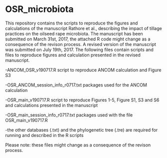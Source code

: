 # OSR_microbiota
This repository contains the scripts to reproduce the figures and calculations of the manuscript Rathore et al., describing the impact of tillage practices on the oilseed rape microbiota. The manuscript has been submitted on March 31st, 2017, the attached R code might change as a consequence of the revison process. A revised version of the manuscript was submitted on July 19th, 2017. The following files contain scripts and files to reproduce figures and calculation presented in the revised manuscript.

-ANCOM_OSR_v190717.R script to reproduce ANCOM calculation and Figure S3

-OSR_ANCOM_session_info_r0717.txt packages used for the ANCOM calculation

-OSR_main_v190717.R script to reproduce Figures 1-5, Figure S1, S3 and S6 and calculations presented in the manuscript

-OSR_main_session_info_r0717.txt packages used with the file OSR_main_v190717.R

-the other databases (.txt) and the phylogenetic tree (.tre) are required for running and described in the R scripts

Please note: these files might change as a consequence of the revison process.
